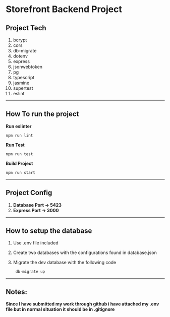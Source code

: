 # Storefront Backend Project

## Project Tech

1. bcrypt
2. cors
3. db-migrate
4. dotenv
5. express
6. jsonwebtoken
7. pg
8. typescript
9. jasmine
10. supertest
11. eslint
****
## How To run the project


**Run eslinter**
    
    npm run lint
**Run Test**

    npm run test

**Build Project**

    npm run start
****
## Project Config

1. **Database Port -> 5423**
2. **Express Port -> 3000**

****

## How to setup the database
1. Use .env file included

2. Create two databases with the configurations found in database.json

3. Migrate the dev database with the following code

        db-migrate up

****

## Notes:
**Since I have submitted my work through github i have attached my .env file but in normal situation it should be in .gitignore**